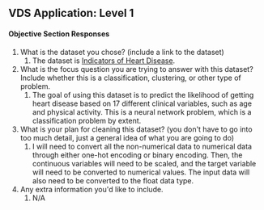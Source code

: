 ## VDS Application: Level 1 
#### Objective Section Responses

1. What is the dataset you chose? (include a link to the dataset)
   1. The dataset is [Indicators of Heart Disease](www.kaggle.com/datasets/kamilpytlak/personal-key-indicators-of-heart-disease/versions/2/data).
2. What is the focus question you are trying to answer with this dataset? Include whether this is a classification, clustering, or other type of problem.
   1. The goal of using this dataset is to predict the likelihood of getting heart disease based on 17 different clinical variables, such as age and physical activity. This is a neural network problem, which is a classification problem by extent.
3. What is your plan for cleaning this dataset? (you don't have to go into too much detail, just a general idea of what you are going to do)
   1. I will need to convert all the non-numerical data to numerical data through either one-hot encoding or binary encoding. Then, the continuous variables will need to be scaled, and the target variable will need to be converted to numerical values. The input data will also need to be converted to the float data type.
4. Any extra information you'd like to include.
   1. N/A